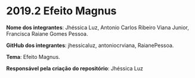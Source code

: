 # 2019.2 Efeito Magnus
**Nome dos integrantes**: Jhéssica Luz, Antonio Carlos Ribeiro Viana Junior, Francisca Raiane Gomes Pessoa.

**GitHub dos integrantes**: jhessicaluz, antoniocrviana, RaianePessoa.

**Tema**: Efeito Magnus.

**Responsável pela criação do repositório**: Jhéssica Luz
